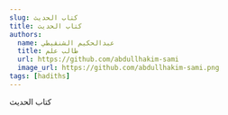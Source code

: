 ```yaml
---
slug: كتاب الحديث
title: كتاب الحديث
authors:
  name: عبدالحكيم الشنقيطي
  title: طالب علم
  url: https://github.com/abdullhakim-sami
  image_url: https://github.com/abdullhakim-sami.png
tags: [hadiths]
---
```


كتاب الحديث
<!--stackedit_data:
eyJoaXN0b3J5IjpbLTkxNDcwMTAyMSwtMzk3MjU2N119
-->
